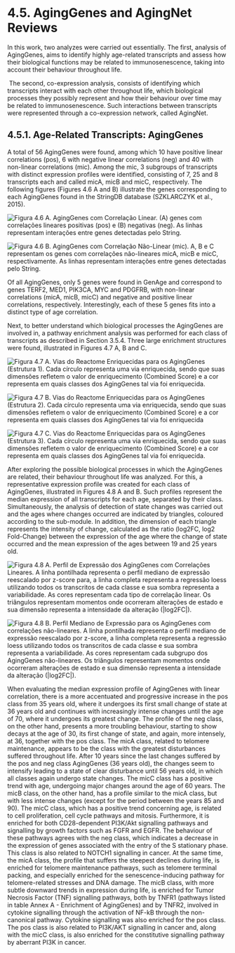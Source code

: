 # 4.5. AgingGenes and AgingNet Reviews

In this work, two analyzes were carried out essentially. The first, analysis of AgingGenes, aims to identify highly age-related transcripts and assess how their biological functions may be related to immunosenescence, taking into account their behaviour throughout life.

‌ The second, co-expression analysis, consists of identifying which transcripts interact with each other throughout life, which biological processes they possibly represent and how their behaviour over time may be related to immunosenescence. Such interactions between transcripts were represented through a co-expression network, called AgingNet.

## 4.5.1. Age-Related Transcripts: AgingGenes

A total of 56 AgingGenes were found, among which 10 have positive linear correlations \(pos\), 6 with negative linear correlations \(neg\) and 40 with non-linear correlations \(mic\). Among the mic, 3 subgroups of transcripts with distinct expression profiles were identified, consisting of 7, 25 and 8 transcripts each and called micA, micB and micC, respectively. The following figures \(Figures 4.6 A and B\) illustrate the genes corresponding to each AgingGenes found in the StringDB database \(SZKLARCZYK et al., 2015\).

![Figura 4.6 A. AgingGenes com Correla&#xE7;&#xE3;o Linear. \(A\) genes com correla&#xE7;&#xF5;es lineares positivas \(pos\) e \(B\)  negativas \(neg\). As linhas representam intera&#xE7;&#xF5;es entre genes detectadas pelo String.](https://lh5.googleusercontent.com/fFMGrlwRL8lyD71eWhvibVwCsUT4Yh7owvsp1J3UD-14bQGT7NOXMhKs9eaXdklDI0S2NpRFrx-wjwa2Ps2bRS3YUWy1Qt5JoJDNC0rgz0hbMjcuhV_RpXwdxtECJzg-GIuDoK5-=s0)

![Figura 4.6 B. AgingGenes com Correla&#xE7;&#xE3;o N&#xE3;o-Linear \(mic\). A, B e C representam os genes com correla&#xE7;&#xF5;es n&#xE3;o-lineares micA, micB e micC, respectivamente. As linhas representam intera&#xE7;&#xF5;es entre genes detectadas pelo String.   ](https://lh6.googleusercontent.com/PcNxG0yF4My9d2VKsNjHXQbmIfgMaecsPGwgNWjCyGuMqzSsWeWY691P-lAH7H6TWsO4iejpN5svgiDdsB-GqieU_LOSO-GgHvuNjqnYQiUKGO77dPm1KRBAzhSIWBVcDgXgaiJE=s0)

Of all AgingGenes, only 5 genes were found in GenAge and correspond to genes TERF2, MED1, PIK3CA, MYC and PDGFRB, with non-linear correlations \(micA, micB, micC\) and negative and positive linear correlations, respectively. Interestingly, each of these 5 genes fits into a distinct type of age correlation.

Next, to better understand which biological processes the AgingGenes are involved in, a pathway enrichment analysis was performed for each class of transcripts as described in Section 3.5.4. Three large enrichment structures were found, illustrated in Figures 4.7 A, B and C.

![Figura 4.7 A. Vias do Reactome Enriquecidas para os AgingGenes \(Estrutura 1\). Cada c&#xED;rculo representa uma via enriquecida, sendo que suas dimens&#xF5;es refletem o valor de enriquecimento \(Combined Score\) e a cor representa em quais classes dos AgingGenes tal via foi enriquecida.](https://lh6.googleusercontent.com/sz1m-rV4XjH-uO238A-dCtriyxH5MSUTCG8ebWRiKjICf6M1RXPg0oDXopAySkvtdpPXUASjdLWUg9Cw6tIba6pplyqh_J2sTXsD2Y4jO3bnWqC2Ay1hea35sFnyWzU4RLMxVpPc=s0)

![Figura 4.7 B. Vias do Reactome Enriquecidas para os AgingGenes \(Estrutura 2\). Cada c&#xED;rculo representa uma via enriquecida, sendo que suas dimens&#xF5;es refletem o valor de enriquecimento \(Combined Score\) e a cor representa em quais classes dos AgingGenes tal via foi enriquecida](https://lh4.googleusercontent.com/dBsahqUy90zYsFtWz2T-KJPF7gjajHFLYJEWW9Uip41RXB-K9CpcMMHFpwr-I_hPaHR8GFjnUgu8kUvoLVYL9CS4R-e_BZ91nhaFCHfqr1TtqwpoYx9NCVh3o9y04MlmwZ9hX4Ke=s0)

![Figura 4.7 C. Vias do Reactome Enriquecidas para os AgingGenes \(Estrutura 3\). Cada c&#xED;rculo representa uma via enriquecida, sendo que suas dimens&#xF5;es refletem o valor de enriquecimento \(Combined Score\) e a cor representa em quais classes dos AgingGenes tal via foi enriquecida.](https://lh6.googleusercontent.com/lBh8tJh9a0KwfZ5weqzkM_auwFp4o0_aZZdggJhLPO4nbyzg4L_NBTS7WtUQ0hel5-RSnG3ls62rDCe5AAgGtyjguLNXaqHcBeFtMczpApVfTx8VaUjr8u466xlOehrZVzfwfIy4=s0)

After exploring the possible biological processes in which the AgingGenes are related, their behaviour throughout life was analyzed. For this, a representative expression profile was created for each class of AgingGenes, illustrated in Figures 4.8 A and B. Such profiles represent the median expression of all transcripts for each age, separated by their class. Simultaneously, the analysis of detection of state changes was carried out and the ages where changes occurred are indicated by triangles, coloured according to the sub-module. In addition, the dimension of each triangle represents the intensity of change, calculated as the ratio \(log2FC, log2 Fold-Change\) between the expression of the age where the change of state occurred and the mean expression of the ages between 19 and 25 years old.

![Figura 4.8 A. Perfil de Express&#xE3;o dos AgingGenes com Correla&#xE7;&#xF5;es Lineares. A linha pontilhada  representa o perfil mediano de express&#xE3;o reescalado por z-score para, a linha completa representa a regress&#xE3;o loess utilizando todos os transcritos de cada classe e sua sombra representa a variabilidade. As cores representam cada tipo de correla&#xE7;&#xE3;o linear. Os tri&#xE2;ngulos representam momentos onde ocorreram altera&#xE7;&#xF5;es de estado e sua dimens&#xE3;o representa a intensidade da altera&#xE7;&#xE3;o \(\|log2FC\|\).](https://lh3.googleusercontent.com/NhC0gDMIghLcSGcAsd78UBrggMJlvrH1GOlNSOYA1nL0pj2fHZZNFRUXlFL5ydnky1IBvBW46zexfnN-JPPZfrx-aHaEDls4cufjLT7j8bIZO6CJQqQP3ks-4Q9vAqEFbpIFIKVd=s0)

![Figura 4.8 B. Perfil Mediano de Express&#xE3;o para os AgingGenes com correla&#xE7;&#xF5;es n&#xE3;o-lineares. A linha pontilhada representa o perfil mediano de express&#xE3;o reescalado por z-score, a linha completa representa a regress&#xE3;o loess utilizando todos os transcritos de cada classe e sua sombra representa a variabilidade. As cores representam cada subgrupo dos AgingGenes n&#xE3;o-lineares. Os tri&#xE2;ngulos representam momentos onde ocorreram altera&#xE7;&#xF5;es de estado e sua dimens&#xE3;o representa a intensidade da altera&#xE7;&#xE3;o \(\|log2FC\|\).](https://lh6.googleusercontent.com/HvPmiBAoLuwQLjbn9M_8znxi-aCETIMLMtNxC9CsMare5ROAXB0sk69AvBUnMvbexue3saPZr4IqnXbA4UIaCWDHSX4T9QgjaABr1WFeH9Il7NyyxIlv1R47XRTD7x6ieKCRQXXN=s0)

When evaluating the median expression profile of AgingGenes with linear correlation, there is a more accentuated and progressive increase in the pos class from 35 years old, where it undergoes its first small change of state at 36 years old and continues with increasingly intense changes until the age of 70, where it undergoes its greatest change. The profile of the neg class, on the other hand, presents a more troubling behaviour, starting to show decays at the age of 30, its first change of state, and again, more intensely, at 36, together with the pos class. The micA class, related to telomere maintenance, appears to be the class with the greatest disturbances suffered throughout life. After 10 years since the last changes suffered by the pos and neg class AgingGenes \(36 years old\), the changes seem to intensify leading to a state of clear disturbance until 56 years old, in which all classes again undergo state changes. The micC class has a positive trend with age, undergoing major changes around the age of 60 years. The micB class, on the other hand, has a profile similar to the micA class, but with less intense changes \(except for the period between the years 85 and 90\). The micC class, which has a positive trend concerning age, is related to cell proliferation, cell cycle pathways and mitosis. Furthermore, it is enriched for both CD28-dependent PI3K/Akt signalling pathways and signalling by growth factors such as FGFR and EGFR. The behaviour of these pathways agrees with the neg class, which indicates a decrease in the expression of genes associated with the entry of the S stationary phase. This class is also related to NOTCH1 signalling in cancer. At the same time, the micA class, the profile that suffers the steepest declines during life, is enriched for telomere maintenance pathways, such as telomere terminal packing, and especially enriched for the senescence-inducing pathway for telomere-related stresses and DNA damage. The micB class, with more subtle downward trends in expression during life, is enriched for Tumor Necrosis Factor \(TNF\) signalling pathways, both by TNFR1 \(pathways listed in table Annex A - Enrichment of AgingGenes\) and by TNFR2, involved in cytokine signalling through the activation of NF-kB through the non-canonical pathway. Cytokine signalling was also enriched for the pos class. The pos class is also related to PI3K/AKT signalling in cancer and, along with the micC class, is also enriched for the constitutive signalling pathway by aberrant PI3K in cancer.

